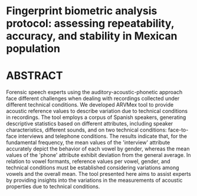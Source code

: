 # Fingerprint biometric analysis protocol: assessing repeatability, accuracy, and stability in Mexican population

# ABSTRACT

Forensic speech experts using the auditory-acoustic-phonetic approach face different challenges when dealing with recordings collected under different technical conditions. We developed ARVMex tool to provide acoustic reference values to describe variation due to technical conditions in recordings. The tool employs a corpus of Spanish speakers, generating descriptive statistics based on different attributes, including speaker characteristics, different sounds, and on two technical conditions: face-to-face interviews and telephone conditions. The results indicate that, for the fundamental frequency, the mean values of the 'interview' attribute accurately depict the behavior of each vowel by gender, whereas the mean values of the 'phone' attribute exhibit deviation from the general average. In relation to vowel formants, reference values per vowel, gender, and technical conditions must be established considering variations among vowels and the overall mean. The tool presented here aims to assist experts by providing insights into the variations in the measurements of acoustic properties due to technical conditions.
